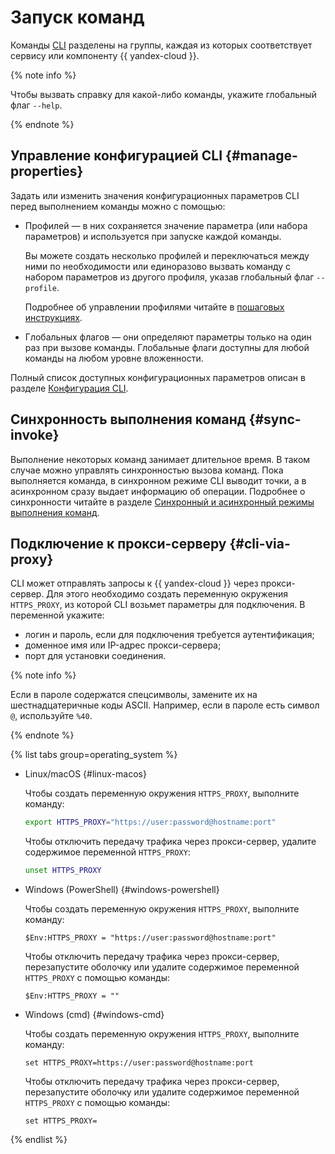 # Запуск команд

Команды [CLI](../../glossary/cli.md) разделены на группы, каждая из которых соответствует сервису или компоненту {{ yandex-cloud }}.

{% note info %}

Чтобы вызвать справку для какой-либо команды, укажите глобальный флаг `--help`.

{% endnote %}

## Управление конфигурацией CLI {#manage-properties}

Задать или изменить значения конфигурационных параметров CLI перед выполнением команды можно с помощью:

- Профилей — в них сохраняется значение параметра (или набора параметров) и используется при запуске каждой команды.

    Вы можете создать несколько профилей и переключаться между ними по необходимости или единоразово вызвать команду с набором параметров из другого профиля, указав глобальный флаг `--profile`.

    Подробнее об управлении профилями читайте в [пошаговых инструкциях](../operations/index.md#profile).
- Глобальных флагов — они определяют параметры только на один раз при вызове команды. Глобальные флаги доступны для любой команды на любом уровне вложенности.

Полный список доступных конфигурационных параметров описан в разделе [Конфигурация CLI](core-properties.md).

## Синхронность выполнения команд {#sync-invoke}

Выполнение некоторых команд занимает длительное время. В таком случае можно управлять синхронностью вызова команд.
Пока выполняется команда, в синхронном режиме CLI выводит точки, а в асинхронном сразу выдает информацию об операции. Подробнее о синхронности читайте в разделе [Синхронный и асинхронный режимы выполнения команд](mode.md).

## Подключение к прокси-серверу {#cli-via-proxy}

CLI может отправлять запросы к {{ yandex-cloud }} через прокси-сервер. Для этого необходимо создать переменную окружения `HTTPS_PROXY`, из которой CLI возьмет параметры для подключения. В переменной укажите:

* логин и пароль, если для подключения требуется аутентификация;
* доменное имя или IP-адрес прокси-сервера;
* порт для установки соединения.

{% note info %}

Если в пароле содержатся спецсимволы, замените их на шестнадцатеричные коды ASCII. Например, если в пароле есть символ `@`, используйте `%40`.

{% endnote %}

{% list tabs group=operating_system %}

- Linux/macOS {#linux-macos}

    Чтобы создать переменную окружения `HTTPS_PROXY`, выполните команду:

    ```bash
    export HTTPS_PROXY="https://user:password@hostname:port"
    ```

    Чтобы отключить передачу трафика через прокси-сервер, удалите содержимое переменной `HTTPS_PROXY`:

    ```bash
    unset HTTPS_PROXY
    ```

- Windows (PowerShell) {#windows-powershell}

    Чтобы создать переменную окружения `HTTPS_PROXY`, выполните команду:

    ```
    $Env:HTTPS_PROXY = "https://user:password@hostname:port"
    ```

    Чтобы отключить передачу трафика через прокси-сервер, перезапустите оболочку или удалите содержимое переменной `HTTPS_PROXY` с помощью команды:

    ```
    $Env:HTTPS_PROXY = ""
    ```

- Windows (cmd) {#windows-cmd}

    Чтобы создать переменную окружения `HTTPS_PROXY`, выполните команду:

    ```
    set HTTPS_PROXY=https://user:password@hostname:port
    ```

    Чтобы отключить передачу трафика через прокси-сервер, перезапустите оболочку или удалите содержимое переменной `HTTPS_PROXY` с помощью команды:

    ```
    set HTTPS_PROXY=
    ```

{% endlist %}
